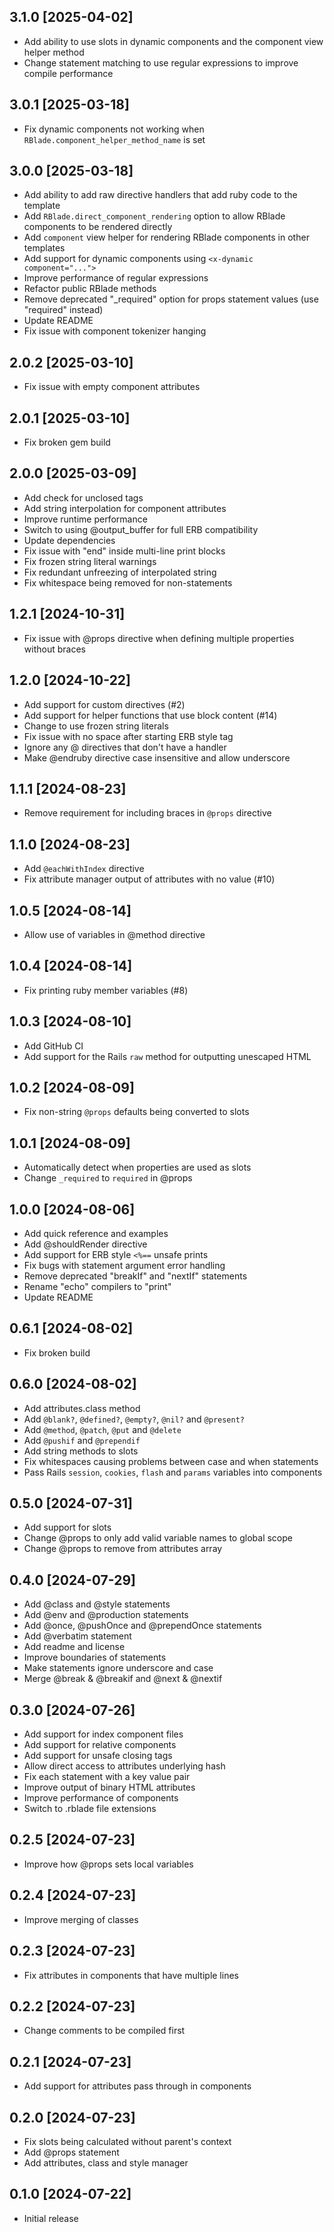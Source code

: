 ## 3.1.0 [2025-04-02]
- Add ability to use slots in dynamic components and the component view helper method
- Change statement matching to use regular expressions to improve compile performance

## 3.0.1 [2025-03-18]
- Fix dynamic components not working when `RBlade.component_helper_method_name` is set

## 3.0.0 [2025-03-18]
- Add ability to add raw directive handlers that add ruby code to the template
- Add `RBlade.direct_component_rendering` option to allow RBlade components to be rendered directly
- Add `component` view helper for rendering RBlade components in other templates
- Add support for dynamic components using `<x-dynamic component="...">`
- Improve performance of regular expressions
- Refactor public RBlade methods
- Remove deprecated "_required" option for props statement values (use "required" instead)
- Update README
- Fix issue with component tokenizer hanging

## 2.0.2 [2025-03-10]
- Fix issue with empty component attributes

## 2.0.1 [2025-03-10]
- Fix broken gem build

## 2.0.0 [2025-03-09]
- Add check for unclosed tags
- Add string interpolation for component attributes
- Improve runtime performance
- Switch to using @output_buffer for full ERB compatibility
- Update dependencies
- Fix issue with "end" inside multi-line print blocks
- Fix frozen string literal warnings
- Fix redundant unfreezing of interpolated string
- Fix whitespace being removed for non-statements

## 1.2.1 [2024-10-31]
- Fix issue with @props directive when defining multiple properties without braces

## 1.2.0 [2024-10-22]
- Add support for custom directives (#2)
- Add support for helper functions that use block content (#14)
- Change to use frozen string literals
- Fix issue with no space after starting ERB style tag
- Ignore any @ directives that don't have a handler
- Make @endruby directive case insensitive and allow underscore

## 1.1.1 [2024-08-23]
- Remove requirement for including braces in `@props` directive

## 1.1.0 [2024-08-23]
- Add `@eachWithIndex` directive
- Fix attribute manager output of attributes with no value (#10)

## 1.0.5 [2024-08-14]
- Allow use of variables in @method directive

## 1.0.4 [2024-08-14]
- Fix printing ruby member variables (#8)

## 1.0.3 [2024-08-10]
- Add GitHub CI
- Add support for the Rails `raw` method for outputting unescaped HTML

## 1.0.2 [2024-08-09]
- Fix non-string `@props` defaults being converted to slots

## 1.0.1 [2024-08-09]
- Automatically detect when properties are used as slots
- Change `_required` to `required` in @props

## 1.0.0 [2024-08-06]
- Add quick reference and examples
- Add @shouldRender directive
- Add support for ERB style `<%==` unsafe prints
- Fix bugs with statement argument error handling
- Remove deprecated "breakIf" and "nextIf" statements
- Rename "echo" compilers to "print"
- Update README

## 0.6.1 [2024-08-02]
- Fix broken build

## 0.6.0 [2024-08-02]
- Add attributes.class method
- Add `@blank?`, `@defined?`, `@empty?`, `@nil?` and `@present?`
- Add `@method`, `@patch`, `@put` and `@delete`
- Add `@pushif` and `@prependif`
- Add string methods to slots
- Fix whitespaces causing problems between case and when statements
- Pass Rails `session`, `cookies`, `flash` and `params` variables into components

## 0.5.0 [2024-07-31]
- Add support for slots
- Change @props to only add valid variable names to global scope
- Change @props to remove from attributes array

## 0.4.0 [2024-07-29]
- Add @class and @style statements
- Add @env and @production statements
- Add @once, @pushOnce and @prependOnce statements
- Add @verbatim statement
- Add readme and license
- Improve boundaries of statements
- Make statements ignore underscore and case
- Merge @break & @breakif and @next & @nextif

## 0.3.0 [2024-07-26]
- Add support for index component files
- Add support for relative components
- Add support for unsafe closing tags
- Allow direct access to attributes underlying hash
- Fix each statement with a key value pair
- Improve output of binary HTML attributes
- Improve performance of components
- Switch to .rblade file extensions

## 0.2.5 [2024-07-23]
- Improve how @props sets local variables

## 0.2.4 [2024-07-23]
- Improve merging of classes

## 0.2.3 [2024-07-23]
- Fix attributes in components that have multiple lines

## 0.2.2 [2024-07-23]
- Change comments to be compiled first

## 0.2.1 [2024-07-23]
- Add support for attributes pass through in components

## 0.2.0 [2024-07-23]
- Fix slots being calculated without parent's context
- Add @props statement
- Add attributes, class and style manager

## 0.1.0 [2024-07-22]
- Initial release